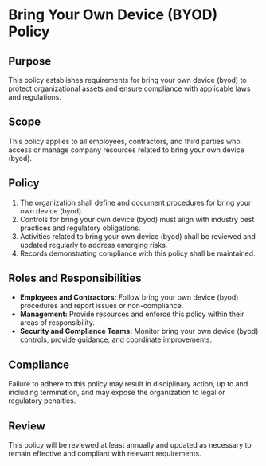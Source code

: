 # Bring Your Own Device (BYOD) Policy

## Purpose
This policy establishes requirements for bring your own device (byod) to protect organizational assets and ensure compliance with applicable laws and regulations.

## Scope
This policy applies to all employees, contractors, and third parties who access or manage company resources related to bring your own device (byod).

## Policy
1. The organization shall define and document procedures for bring your own device (byod).
2. Controls for bring your own device (byod) must align with industry best practices and regulatory obligations.
3. Activities related to bring your own device (byod) shall be reviewed and updated regularly to address emerging risks.
4. Records demonstrating compliance with this policy shall be maintained.

## Roles and Responsibilities
- **Employees and Contractors:** Follow bring your own device (byod) procedures and report issues or non-compliance.
- **Management:** Provide resources and enforce this policy within their areas of responsibility.
- **Security and Compliance Teams:** Monitor bring your own device (byod) controls, provide guidance, and coordinate improvements.

## Compliance
Failure to adhere to this policy may result in disciplinary action, up to and including termination, and may expose the organization to legal or regulatory penalties.

## Review
This policy will be reviewed at least annually and updated as necessary to remain effective and compliant with relevant requirements.
